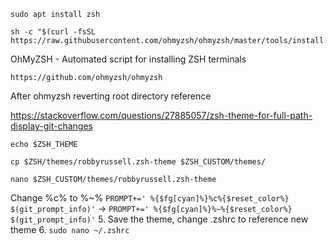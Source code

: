 ```
sudo apt install zsh
```

```
sh -c "$(curl -fsSL https://raw.githubusercontent.com/ohmyzsh/ohmyzsh/master/tools/install.sh)
```

OhMyZSH - Automated script for installing ZSH terminals
```
https://github.com/ohmyzsh/ohmyzsh
```


After ohmyzsh reverting root directory reference

https://stackoverflow.com/questions/27885057/zsh-theme-for-full-path-display-git-changes

```
echo $ZSH_THEME
```

```
cp $ZSH/themes/robbyrussell.zsh-theme $ZSH_CUSTOM/themes/
```

```
nano $ZSH_CUSTOM/themes/robbyrussell.zsh-theme
```

Change %c% to %~% 
   ```PROMPT+=' %{$fg[cyan]%}%c%{$reset_color%} $(git_prompt_info)'``` -> ```PROMPT+=' %{$fg[cyan]%}%~%{$reset_color%} $(git_prompt_info)'```
5. Save the theme, change .zshrc to reference new theme
6. ```sudo nano ~/.zshrc```